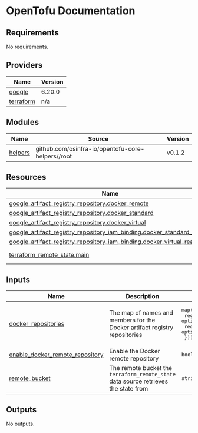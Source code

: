 # OpenTofu Documentation

<!-- BEGIN_TF_DOCS -->
## Requirements

No requirements.

## Providers

| Name | Version |
|------|---------|
| <a name="provider_google"></a> [google](#provider\_google) | 6.20.0 |
| <a name="provider_terraform"></a> [terraform](#provider\_terraform) | n/a |

## Modules

| Name | Source | Version |
|------|--------|---------|
| <a name="module_helpers"></a> [helpers](#module\_helpers) | github.com/osinfra-io/opentofu-core-helpers//root | v0.1.2 |

## Resources

| Name | Type |
|------|------|
| [google_artifact_registry_repository.docker_remote](https://search.opentofu.org/provider/hashicorp/google/latest/docs/resources/artifact_registry_repository) | resource |
| [google_artifact_registry_repository.docker_standard](https://search.opentofu.org/provider/hashicorp/google/latest/docs/resources/artifact_registry_repository) | resource |
| [google_artifact_registry_repository.docker_virtual](https://search.opentofu.org/provider/hashicorp/google/latest/docs/resources/artifact_registry_repository) | resource |
| [google_artifact_registry_repository_iam_binding.docker_standard_writers](https://search.opentofu.org/provider/hashicorp/google/latest/docs/resources/artifact_registry_repository_iam_binding) | resource |
| [google_artifact_registry_repository_iam_binding.docker_virtual_readers](https://search.opentofu.org/provider/hashicorp/google/latest/docs/resources/artifact_registry_repository_iam_binding) | resource |
| [terraform_remote_state.main](https://search.opentofu.org/provider/hashicorp/terraform/latest/docs/data-sources/remote_state) | data source |

## Inputs

| Name | Description | Type | Default | Required |
|------|-------------|------|---------|:--------:|
| <a name="input_docker_repositories"></a> [docker\_repositories](#input\_docker\_repositories) | The map of names and members for the Docker artifact registry repositories | <pre>map(object({<br/>    registry_readers = optional(list(string))<br/>    registry_writers = optional(list(string))<br/>  }))</pre> | `{}` | no |
| <a name="input_enable_docker_remote_repository"></a> [enable\_docker\_remote\_repository](#input\_enable\_docker\_remote\_repository) | Enable the Docker remote repository | `bool` | `false` | no |
| <a name="input_remote_bucket"></a> [remote\_bucket](#input\_remote\_bucket) | The remote bucket the `terraform_remote_state` data source retrieves the state from | `string` | n/a | yes |

## Outputs

No outputs.
<!-- END_TF_DOCS -->
